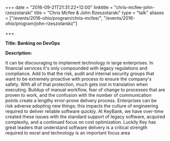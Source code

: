 +++
date = "2016-09-21T21:31:22+12:00"
linktitle = "chris-mcfee-john-rzeszotarski"
title = "Chris Mcfee & John Rzeszotarski"
type = "talk"
aliases = ["/events/2016-ohio/program/chris-mcfee/", "/events/2016-ohio/program/john-rzeszotarski/"]

+++

<div class="span-15  ">
  <div class="span-15  last ">
  <p><strong>Title: Banking on DevOps</strong>

</p>

<p><strong>Description:</strong></p>

<p>It can be discouraging to implement technology in large enterprises. In financial services it's only compounded with legacy regulations and compliance. Add to that the risk, audit and internal security groups that want to be extremely proactive with process to ensure the company's safety. With all of that protection, much gets lost in translation when executing. Buildup of manual workflow, fear of change to processes that are proven to work, and the confusion with the number of communication points create a lengthy error-prone delivery process. Enterprises can be risk adverse adopting new things; this impacts the culture of engineering required to deliver reliable software quickly. At KeyBank, we have over-time created these issues with the standard support of legacy software, acquired complexity, and a continued focus on cost optimization. Luckily Key has great leaders that understand software delivery is a critical strength required to excel and technology is an important focus area</p>

  </div>
</div>

